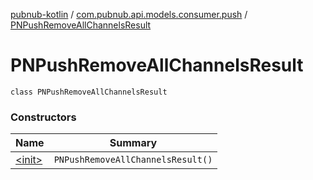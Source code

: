 [pubnub-kotlin](../../index.md) / [com.pubnub.api.models.consumer.push](../index.md) / [PNPushRemoveAllChannelsResult](./index.md)

# PNPushRemoveAllChannelsResult

`class PNPushRemoveAllChannelsResult`

### Constructors

| Name | Summary |
|---|---|
| [&lt;init&gt;](-init-.md) | `PNPushRemoveAllChannelsResult()` |
